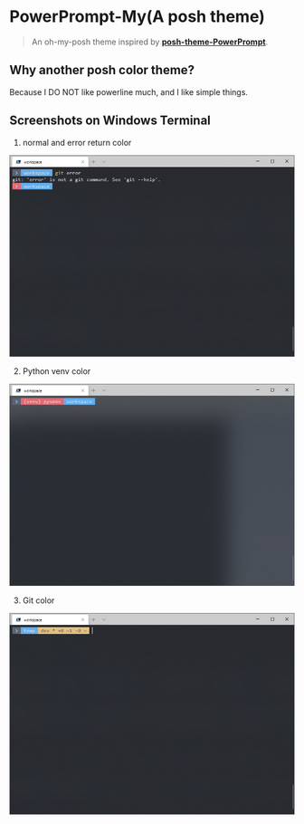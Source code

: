 # PowerPrompt-My(A posh theme)

> An oh-my-posh theme inspired by [**posh-theme-PowerPrompt**](https://github.com/Nomango/posh-theme-PowerPrompt).

## Why another posh color theme?

Because I DO NOT like powerline much, and I like simple things.

## Screenshots on Windows Terminal

1. normal and error return color

![powerpromt-normal](screenshots/powerpromt-normal.png)

2. Python venv color

![powerpromt-venv](screenshots/powerpromt-venv.png)

3. Git color

![powerpromt-git](screenshots/powerpromt-git.png)
